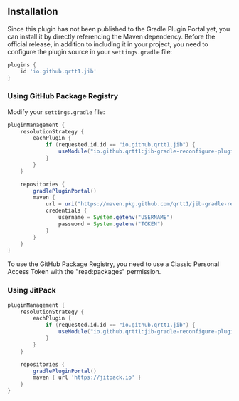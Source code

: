 ## Installation

Since this plugin has not been published to the Gradle Plugin Portal yet, you can install it by directly referencing the
Maven dependency. Before the official release, in addition to including it in your project, you need to configure the
plugin source in your `settings.gradle` file:

```groovy
plugins {
    id 'io.github.qrtt1.jib'
}
```

### Using GitHub Package Registry

Modify your `settings.gradle` file:

```groovy
pluginManagement {
    resolutionStrategy {
        eachPlugin {
            if (requested.id.id == "io.github.qrtt1.jib") {
                useModule("io.github.qrtt1:jib-gradle-reconfigure-plugin:0.3.1")
            }
        }
    }

    repositories {
        gradlePluginPortal()
        maven {
            url = uri("https://maven.pkg.github.com/qrtt1/jib-gradle-reconfigure-plugin/")
            credentials {
                username = System.getenv("USERNAME")
                password = System.getenv("TOKEN")
            }
        }
    }
}
```

To use the GitHub Package Registry, you need to use a Classic Personal Access Token with the "read:packages" permission.


### Using JitPack

```groovy
pluginManagement {
    resolutionStrategy {
        eachPlugin {
            if (requested.id.id == "io.github.qrtt1.jib") {
                useModule("io.github.qrtt1:jib-gradle-reconfigure-plugin:0.3.1")
            }
        }
    }

    repositories {
        gradlePluginPortal()
        maven { url 'https://jitpack.io' }
    }
}
```